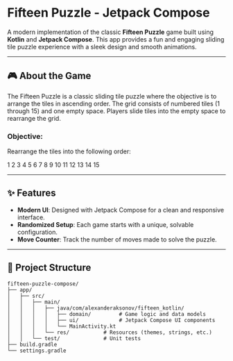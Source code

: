 # Fifteen Puzzle - Jetpack Compose

A modern implementation of the classic **Fifteen Puzzle** game built using **Kotlin** and **Jetpack Compose**. This app provides a fun and engaging sliding tile puzzle experience with a sleek design and smooth animations.

---

## 🎮 About the Game

The Fifteen Puzzle is a classic sliding tile puzzle where the objective is to arrange the tiles in ascending order. The grid consists of numbered tiles (1 through 15) and one empty space. Players slide tiles into the empty space to rearrange the grid.

### Objective:
Rearrange the tiles into the following order:

1 2 3 4 5 6 7 8 9 10 11 12 13 14 15

---

## ✨ Features

- **Modern UI**: Designed with Jetpack Compose for a clean and responsive interface.
- **Randomized Setup**: Each game starts with a unique, solvable configuration.
- **Move Counter**: Track the number of moves made to solve the puzzle.

---

## 📂 Project Structure

```
fifteen-puzzle-compose/
├── app/
│   ├── src/
│   │   ├── main/
│   │   │   ├── java/com/alexanderaksonov/fifteen_kotlin/
│   │   │   │   ├── domain/         # Game logic and data models
│   │   │   │   ├── ui/             # Jetpack Compose UI components
│   │   │   │   └── MainActivity.kt
│   │   │   └── res/           # Resources (themes, strings, etc.)
│   │   └── test/              # Unit tests
├── build.gradle
└── settings.gradle
```

